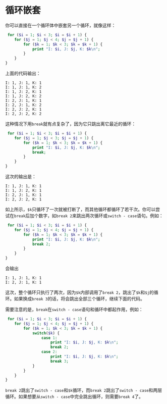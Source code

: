 # 循环嵌套

你可以直接在一个循环体中嵌套另一个循环，就像这样：

```php
 for ($i = 1; $i < 3; $i = $i + 1) {
    for ($j = 1; $j < 4; $j = $j + 1) {
        for ($k = 1; $k < 3; $k = $k + 1) {
            print "I: $i, J: $j, K: $k\n";
        }
    }
}
```

上面的代码输出：

```text
I: 1, J: 1, K: 1
I: 1, J: 1, K: 2
I: 1, J: 2, K: 1
I: 1, J: 2, K: 2
I: 2, J: 1, K: 1
I: 2, J: 1, K: 2
I: 2, J: 2, K: 1
I: 2, J: 2, K: 2
```

这种情况下用`break`就有点复杂了，因为它只跳出离它最近的循环：

```php
 for ($i = 1; $i < 3; $i = $i + 1) {
    for ($j = 1; $j < 3; $j = $j + 1) {
        for ($k = 1; $k < 3; $k = $k + 1) {
            print "I: $i, J: $j, K: $k\n";
            break;
        }
    }
}
```

这次的输出是：

```text
I: 1, J: 1, K: 1
I: 1, J: 2, K: 1
I: 2, J: 1, K: 1
I: 2, J: 2, K: 1
```

如上所示，`$k`只循环了一次就被打断了，而其他循环都循环了若干次。你可以尝试在`break`后加个数字，如`break 2`来跳出两次循环或`switch - case`语句。例如：

```php
 for ($i = 1; $i < 3; $i = $i + 1) {
    for ($j = 1; $j < 4; $j = $j + 1) {
        for ($k = 1; $k < 3; $k = $k + 1) {
            print "I: $i, J: $j, K: $k\n";
            break 2;
        }
    }
}
```

会输出

```text
I: 1, J: 1, K: 1
I: 2, J: 1, K: 1
```

这次，整个循环只执行了两次，因为`$k`内部调用了`break 2`，跳出了`$k`和`$j`的循环。如果换成`break 3`的话，将会跳出全部三个循环，继续下面的代码。

需要注意的是，`break`在`switch - case`语句和循环中都起作用，例如：

```php
 for ($i = 1; $i < 3; $i = $i + 1) {
    for ($j = 1; $j < 4; $j = $j + 1) {
        for ($k = 1; $k < 3; $k = $k + 1) {
            switch($k) {
                case 1:
                    print "I: $i, J: $j, K: $k\n";
                    break 2;
                case 2:
                    print "I: $i, J: $j, K: $k\n";
                    break 3;
            }
        }
    }
}
```

`break 2`跳出了`switch - case`和`$k`循环，而`break 2`跳出了`switch - case`和两层循环。如果想要从`switch - case`中完全跳出循环，则需要`break 4`了。
